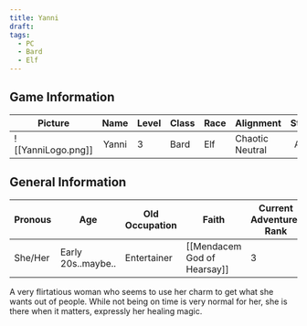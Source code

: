 ```yaml
---
title: Yanni
draft: 
tags:
  - PC
  - Bard
  - Elf
---
```

## Game Information

| Picture            | Name  | Level | Class | Race | Alignment       | Status |
| ------------------ | :---: | ----- | ----- | ---- | --------------- | :----: |
| ![[YanniLogo.png]] | Yanni | 3     | Bard  | Elf  | Chaotic Neutral | Alive  |

## General Information

| Pronous | Age                | Old Occupation | Faith                       | Current Adventurer Rank |
| ------- | ------------------ | -------------- | --------------------------- | ----------------------- |
| She/Her | Early 20s..maybe.. | Entertainer    | [[Mendacem God of Hearsay]] | 3                       |
A very flirtatious woman who seems to use her charm to get what she wants out of people. While not being on time is very normal for her, she is there when it matters, expressly her healing magic.